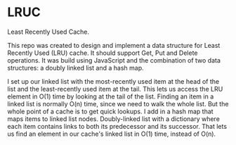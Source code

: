 # LRUC
Least Recently Used Cache.

This repo was created to design and implement a data structure for Least Recently Used (LRU) cache.
It should support Get, Put and Delete operations.
It was build using JavaScript and the combination of two data structures: a doubly linked list and a hash map.

I set up our linked list with the most-recently used item at the head of the list and the least-recently used item at the tail.
This lets us access the LRU element in O(1) time by looking at the tail of the list.
Finding an item in a linked list is normally O(n) time, since we need to walk the whole list. But the whole point of a cache is to get quick lookups. 
I add in a hash map that maps items to linked list nodes.
Doubly-linked list with a dictionary where each item contains links to both its predecessor and its successor.
That lets us find an element in our cache's linked list in O(1) time, instead of O(n).
